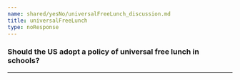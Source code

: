 ```yaml
---
name: shared/yesNo/universalFreeLunch_discussion.md
title: universalFreeLunch
type: noResponse
---
```


### Should the US adopt a policy of universal free lunch in schools?

---

